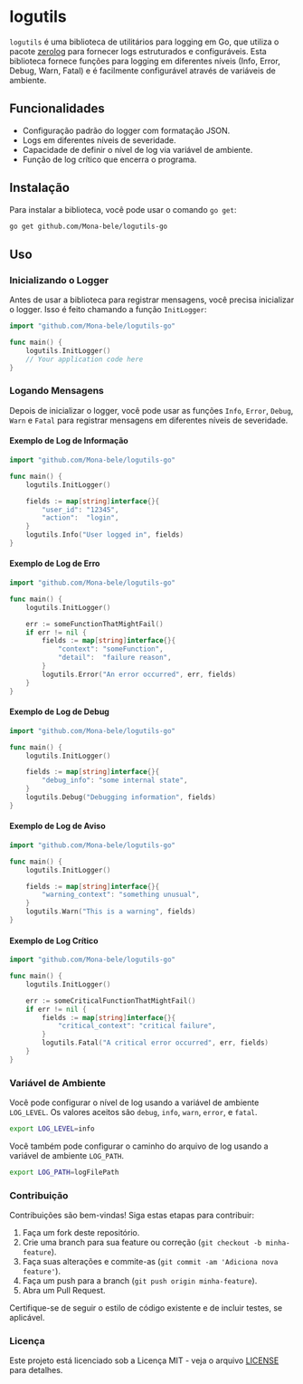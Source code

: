 # logutils

`logutils` é uma biblioteca de utilitários para logging em Go, que utiliza o pacote [zerolog](https://github.com/rs/zerolog) para fornecer logs estruturados e configuráveis. Esta biblioteca fornece funções para logging em diferentes níveis (Info, Error, Debug, Warn, Fatal) e é facilmente configurável através de variáveis de ambiente.

## Funcionalidades

- Configuração padrão do logger com formatação JSON.
- Logs em diferentes níveis de severidade.
- Capacidade de definir o nível de log via variável de ambiente.
- Função de log crítico que encerra o programa.

## Instalação

Para instalar a biblioteca, você pode usar o comando `go get`:

```bash
go get github.com/Mona-bele/logutils-go
```

## Uso

### Inicializando o Logger

Antes de usar a biblioteca para registrar mensagens, você precisa inicializar o logger. Isso é feito chamando a função `InitLogger`:

```go
import "github.com/Mona-bele/logutils-go"

func main() {
    logutils.InitLogger()
    // Your application code here
}
```

### Logando Mensagens

Depois de inicializar o logger, você pode usar as funções `Info`, `Error`, `Debug`, `Warn` e `Fatal` para registrar mensagens em diferentes níveis de severidade.

#### Exemplo de Log de Informação

```go
import "github.com/Mona-bele/logutils-go"

func main() {
    logutils.InitLogger()

    fields := map[string]interface{}{
        "user_id": "12345",
        "action":  "login",
    }
    logutils.Info("User logged in", fields)
}
```

#### Exemplo de Log de Erro

```go
import "github.com/Mona-bele/logutils-go"

func main() {
    logutils.InitLogger()

    err := someFunctionThatMightFail()
    if err != nil {
        fields := map[string]interface{}{
            "context": "someFunction",
            "detail":  "failure reason",
        }
        logutils.Error("An error occurred", err, fields)
    }
}
```

#### Exemplo de Log de Debug

```go
import "github.com/Mona-bele/logutils-go"

func main() {
    logutils.InitLogger()

    fields := map[string]interface{}{
        "debug_info": "some internal state",
    }
    logutils.Debug("Debugging information", fields)
}
```

#### Exemplo de Log de Aviso

```go
import "github.com/Mona-bele/logutils-go"

func main() {
    logutils.InitLogger()

    fields := map[string]interface{}{
        "warning_context": "something unusual",
    }
    logutils.Warn("This is a warning", fields)
}
```

#### Exemplo de Log Crítico

```go
import "github.com/Mona-bele/logutils-go"

func main() {
    logutils.InitLogger()

    err := someCriticalFunctionThatMightFail()
    if err != nil {
        fields := map[string]interface{}{
            "critical_context": "critical failure",
        }
        logutils.Fatal("A critical error occurred", err, fields)
    }
}
```

### Variável de Ambiente

Você pode configurar o nível de log usando a variável de ambiente `LOG_LEVEL`. Os valores aceitos são `debug`, `info`, `warn`, `error`, e `fatal`.

```bash
export LOG_LEVEL=info
```

Você também pode configurar o caminho do arquivo de log usando a variável de ambiente `LOG_PATH`.

```bash
export LOG_PATH=logFilePath
```

### Contribuição

Contribuições são bem-vindas! Siga estas etapas para contribuir:

1. Faça um fork deste repositório.
2. Crie uma branch para sua feature ou correção (`git checkout -b minha-feature`).
3. Faça suas alterações e commite-as (`git commit -am 'Adiciona nova feature'`).
4. Faça um push para a branch (`git push origin minha-feature`).
5. Abra um Pull Request.

Certifique-se de seguir o estilo de código existente e de incluir testes, se aplicável.

### Licença

Este projeto está licenciado sob a Licença MIT - veja o arquivo [LICENSE](LICENSE) para detalhes.
